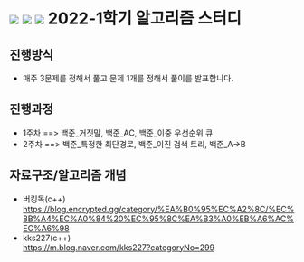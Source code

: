 # <img src="https://img.shields.io/badge/Python-3766AB?style=flat-square&logo=Python&logoColor=white"/> <img src="https://img.shields.io/badge/C++-3766AB?style=flat-square&logo=C%2B%2B&logoColor=white"/> <img src="https://img.shields.io/badge/JavaScript-3766AB?style=flat-square&logo=Javascript&logoColor=white"/> 2022-1학기 알고리즘 스터디

## 진행방식
  - 매주 3문제를 정해서 풀고 문제 1개를 정해서 풀이를 발표합니다.
  
## 진행과정
  - 1주차 ==> 백준_거짓말, 백준_AC, 백준_이중 우선순위 큐
  - 2주차 ==> 백준_특정한 최단경로, 백준_이진 검색 트리, 백준_A->B
  
## 자료구조/알고리즘 개념
- 버킹독(c++)<br> https://blog.encrypted.gg/category/%EA%B0%95%EC%A2%8C/%EC%8B%A4%EC%A0%84%20%EC%95%8C%EA%B3%A0%EB%A6%AC%EC%A6%98
- kks227(c++)<br> https://m.blog.naver.com/kks227?categoryNo=299

